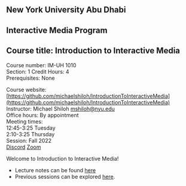 ## New York University Abu Dhabi    
## Interactive Media Program    
## Course title: Introduction to Interactive Media  
Course number: IM-UH 1010   
Section: 1
Credit Hours: 4         
Prerequisites: None       

Course website: [https://github.com/michaelshiloh/IntroductionToInteractiveMedia](https://github.com/michaelshiloh/IntroductionToInteractiveMedia)      
Instructor: Michael Shiloh mshiloh@nyu.edu    
Office hours: By appointment  
Meeting times:    
	12:45-3:25 Tuesday  
	2:10-3:25 Thursday     
Session: Fall 2022       
[Discord](https://discord.gg/mFJ5fqKk)
[Zoom](https://nyu.zoom.us/j/97909657731)

Welcome to Introduction to Interactive Media! 
- Lecture notes can be found [here](lectureNotes.md)
- Previous sessions can be explored [here](previousSessions/previousSessions.md).
